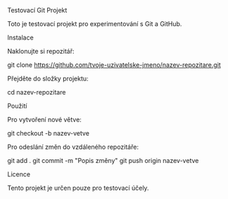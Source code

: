 Testovací Git Projekt

Toto je testovací projekt pro experimentování s Git a GitHub.

Instalace

Naklonujte si repozitář:

git clone https://github.com/tvoje-uzivatelske-jmeno/nazev-repozitare.git

Přejděte do složky projektu:

cd nazev-repozitare

Použití

Pro vytvoření nové větve:

git checkout -b nazev-vetve

Pro odeslání změn do vzdáleného repozitáře:

git add .
git commit -m "Popis změny"
git push origin nazev-vetve

Licence

Tento projekt je určen pouze pro testovací účely.
